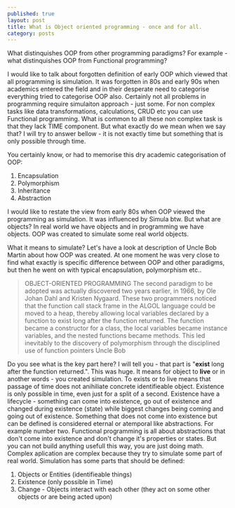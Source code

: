 ```yaml
---
published: true
layout: post
title: What is Object oriented programming - once and for all.
category: posts
---
```


What distinquishes OOP from other programming paradigms? For example - what distinquishes OOP from Functional programming?

I would like to talk about forgotten definition of early OOP which viewed that all programming is simulation. It was forgotten in 80s and early 90s when academics entered the field and in their desperate need to categorise everything tried to categorise OOP also. Certainly not all problems in programming require simulaiton approach - just some. For non complex tasks like data transformations, calculations, CRUD etc you can use Functional programming. What is common to all these non complex task is that they lack TIME component. But what exactly do we mean when we say that? I will try to answer bellow - it is not exactly time but something that is only possible through time.  

You certainly know, or had to memorise this dry academic categorisation of OOP:

1. Encapsulation
2. Polymorphism
3. Inheritance
4. Abstraction

I would like to restate the view from early 80s when OOP viewed the programming as simulation. It was influenced by Simula btw. 
But what are objects? In real world we have objects and in programming we have objects. OOP was created to simulate some real world objects.

What it means to simulate? Let's have a look at description of Uncle Bob Martin about how OOP was created. At one moment he was very close to find what exactly is specific difference between OOP and other paradigms, but then he went on with typical encapsulation, polymorphism etc..

>OBJECT-ORIENTED PROGRAMMING
>The second paradigm to be adopted was actually discovered two years earlier, in 1966,
>by Ole Johan Dahl and Kristen Nygaard. These two programmers noticed that the
>function call stack frame in the ALGOL language could be moved to a heap, thereby
>allowing local variables declared by a function to exist long after the function returned.
>The function became a constructor for a class, the local variables became instance
>variables, and the nested functions became methods. This led inevitably to the discovery
>of polymorphism through the disciplined use of function pointers
> Uncle Bob

Do you see what is the key part here? I will tell you - that part is "**exist** long after the function returned.". This was huge. It means for object to **live** or in another words - you created simulation. To exists or to live means that passage of time does not anihiliate concrete identifieable object. Existence is only possible in time, even just for a split of a second. Existence have a lifecycle - something can come into existence, go out of existence and changed during existence (state) while biggest changes being coming and going out of existence. Something that does not come into existence but can be defined is considered eternal or atemporal like abstractions. For example number two. Functional programming is all about abstractions that don't come into existence and don't change it's properties or states. But you can not build anything usefull this way, you are just doing math. Complex aplication are complex because they try to simulate some part of real world. Simulation has some parts that should be defined:

1. Objects or Entities (identifieable things)
2. Existence (only possible in Time)
3. Change - Objects interact with each other (they act on some other objects or are being acted upon)